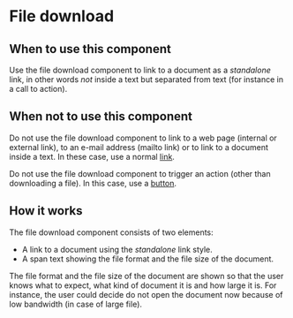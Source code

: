 # File download 

## When to use this component

Use the file download component to link to a document as a *standalone* link, in other words *not* inside a text but separated from text (for instance in a call to action).

## When not to use this component

Do not use the file download component to link to a web page (internal or external link), to an e-mail address (mailto link) or to link to a document inside a text. In these case, use a normal <a href="{{path './link.html'}}">link</a>.

Do not use the file download component to trigger an action (other than downloading a file). In this case, use a <a href="{{path './button.html'}}">button</a>.

## How it works

The file download component consists of two elements:

* A link to a document using the *standalone* link style.
* A span text showing the file format and the file size of the document.

The file format and the file size of the document are shown so that the user knows what to expect, what kind of document it is and how large it is. For instance, the user could decide do not open the document now because of low bandwidth (in case of large file).